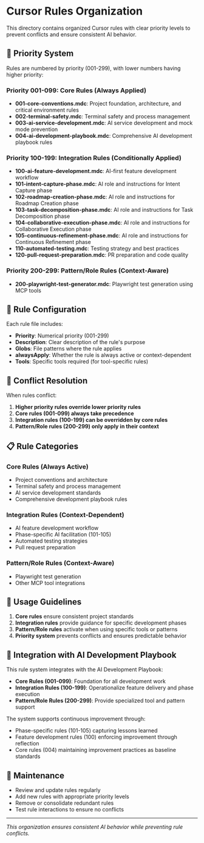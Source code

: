 # Cursor Rules Organization

This directory contains organized Cursor rules with clear priority levels to prevent conflicts and ensure consistent AI behavior.

## 🎯 Priority System

Rules are numbered by priority (001-299), with lower numbers having higher priority:

### Priority 001-099: Core Rules (Always Applied)
- **001-core-conventions.mdc**: Project foundation, architecture, and critical environment rules
- **002-terminal-safety.mdc**: Terminal safety and process management
- **003-ai-service-development.mdc**: AI service development and mock mode prevention
- **004-ai-development-playbook.mdc**: Comprehensive AI development playbook rules

### Priority 100-199: Integration Rules (Conditionally Applied)
- **100-ai-feature-development.mdc**: AI-first feature development workflow
- **101-intent-capture-phase.mdc**: AI role and instructions for Intent Capture phase
- **102-roadmap-creation-phase.mdc**: AI role and instructions for Roadmap Creation phase
- **103-task-decomposition-phase.mdc**: AI role and instructions for Task Decomposition phase
- **104-collaborative-execution-phase.mdc**: AI role and instructions for Collaborative Execution phase
- **105-continuous-refinement-phase.mdc**: AI role and instructions for Continuous Refinement phase
- **110-automated-testing.mdc**: Testing strategy and best practices
- **120-pull-request-preparation.mdc**: PR preparation and code quality

### Priority 200-299: Pattern/Role Rules (Context-Aware)
- **200-playwright-test-generator.mdc**: Playwright test generation using MCP tools

## 🔧 Rule Configuration

Each rule file includes:
- **Priority**: Numerical priority (001-299)
- **Description**: Clear description of the rule's purpose
- **Globs**: File patterns where the rule applies
- **alwaysApply**: Whether the rule is always active or context-dependent
- **Tools**: Specific tools required (for tool-specific rules)

## 🚨 Conflict Resolution

When rules conflict:
1. **Higher priority rules override lower priority rules**
2. **Core rules (001-099) always take precedence**
3. **Integration rules (100-199) can be overridden by core rules**
4. **Pattern/Role rules (200-299) only apply in their context**

## 📋 Rule Categories

### Core Rules (Always Active)
- Project conventions and architecture
- Terminal safety and process management
- AI service development standards
- Comprehensive development playbook rules

### Integration Rules (Context-Dependent)
- AI feature development workflow
- Phase-specific AI facilitation (101-105)
- Automated testing strategies
- Pull request preparation

### Pattern/Role Rules (Context-Aware)
- Playwright test generation
- Other MCP tool integrations

## 🎯 Usage Guidelines

1. **Core rules** ensure consistent project standards
2. **Integration rules** provide guidance for specific development phases
3. **Pattern/Role rules** activate when using specific tools or patterns
4. **Priority system** prevents conflicts and ensures predictable behavior

## 🔗 Integration with AI Development Playbook

This rule system integrates with the AI Development Playbook:

- **Core Rules (001-099)**: Foundation for all development work
- **Integration Rules (100-199)**: Operationalize feature delivery and phase execution
- **Pattern/Role Rules (200-299)**: Provide specialized tool and pattern support

The system supports continuous improvement through:
- Phase-specific rules (101-105) capturing lessons learned
- Feature development rules (100) enforcing improvement through reflection
- Core rules (004) maintaining improvement practices as baseline standards

## 🔄 Maintenance

- Review and update rules regularly
- Add new rules with appropriate priority levels
- Remove or consolidate redundant rules
- Test rule interactions to ensure no conflicts

---

*This organization ensures consistent AI behavior while preventing rule conflicts.*
